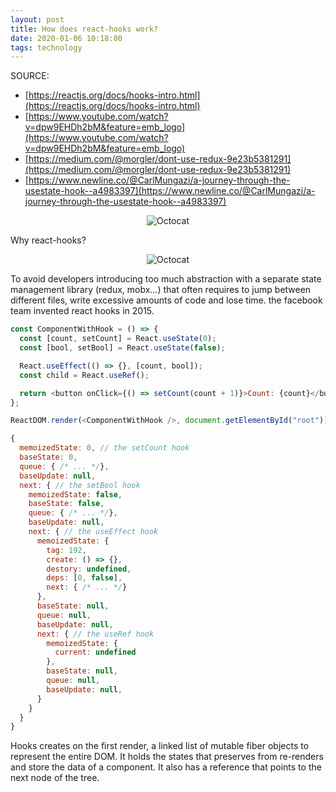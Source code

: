 ```yaml
---
layout: post
title: How does react-hooks work?
date: 2020-01-06 10:18:00
tags: technology
---
```


SOURCE:

- [https://reactjs.org/docs/hooks-intro.html](https://reactjs.org/docs/hooks-intro.html)
- [https://www.youtube.com/watch?v=dpw9EHDh2bM&feature=emb_logo](https://www.youtube.com/watch?v=dpw9EHDh2bM&feature=emb_logo)
- [https://medium.com/@morgler/dont-use-redux-9e23b5381291](https://medium.com/@morgler/dont-use-redux-9e23b5381291)
- [https://www.newline.co/@CarlMungazi/a-journey-through-the-usestate-hook--a4983397](https://www.newline.co/@CarlMungazi/a-journey-through-the-usestate-hook--a4983397)

<span style="display:block;text-align:center">![Octocat]({{site.baseurl}}/assets/img/reactlifecycle.png)</span>

Why react-hooks?

<span style="display:block;text-align:center">![Octocat]({{site.baseurl}}/assets/img/reacthooks.png)</span>

To avoid developers introducing too much abstraction with a separate state management library (redux, mobx…) that often requires to jump between different files, write excessive amounts of code and lose time. the facebook team invented react hooks in 2015. 

```javascript
const ComponentWithHook = () => {
  const [count, setCount] = React.useState(0);
  const [bool, setBool] = React.useState(false);

  React.useEffect(() => {}, [count, bool]);
  const child = React.useRef();

  return <button onClick={() => setCount(count + 1)}>Count: {count}</button>;
};

ReactDOM.render(<ComponentWithHook />, document.getElementById("root"));
```


```javascript
{
  memoizedState: 0, // the setCount hook
  baseState: 0,
  queue: { /* ... */},
  baseUpdate: null,
  next: { // the setBool hook
    memoizedState: false,
    baseState: false,
    queue: { /* ... */},
    baseUpdate: null,
    next: { // the useEffect hook
      memoizedState: {
        tag: 192,
        create: () => {},
        destory: undefined,
        deps: [0, false],
        next: { /* ... */}
      },
      baseState: null,
      queue: null,
      baseUpdate: null,
      next: { // the useRef hook
        memoizedState: {
          current: undefined
        },
        baseState: null,
        queue: null,
        baseUpdate: null,
      }
    }
  }
}
```

Hooks creates on the first render, a linked list of mutable fiber objects to represent the entire DOM. It holds the states that preserves from re-renders and store the data of a component. It also has a reference that points to the next node of the tree. 